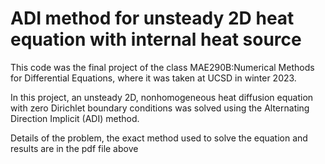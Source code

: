 # ADI method for unsteady 2D heat equation with internal heat source

This code was the final project of the class MAE290B:Numerical Methods for Differential Equations, where it was taken at UCSD in winter 2023.

In this project, an unsteady 2D, nonhomogeneous heat diffusion equation with zero Dirichlet boundary conditions was solved using the Alternating Direction Implicit (ADI) method. 

Details of the problem, the exact method used to solve the equation and results are in the pdf file above
